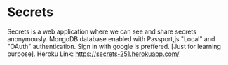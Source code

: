 # Secrets
Secrets is a web application where we can see and share secrets anonymously. MongoDB database enabled with Passport,js "Local" and "OAuth" authentication. Sign in with google is preffered. [Just for learning purpose].
Heroku Link: https://secrets-251.herokuapp.com/
